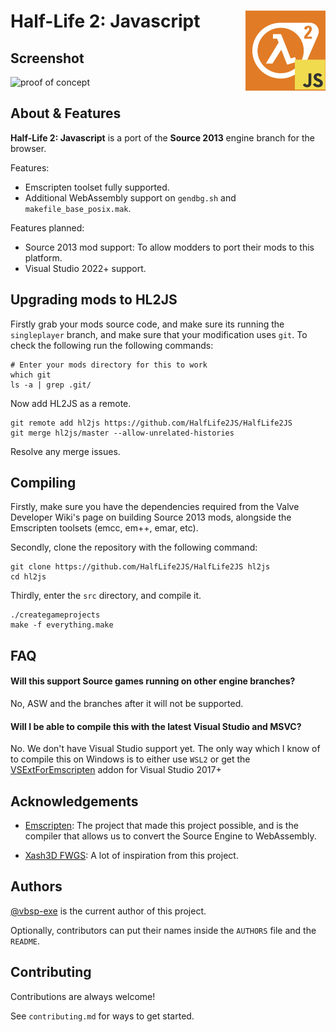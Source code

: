 
#  Half-Life 2: Javascript <img align="right" width="128" height="128" src="assets/logo.jpg" alt="HL2JS icon" />

## Screenshot

![proof of concept](https://github.com/user-attachments/assets/6a470acd-09ca-4c13-a6a5-2f3828fce610)


## About & Features

**Half-Life 2: Javascript** is a port of the **Source 2013** engine branch for the browser.

Features:
- Emscripten toolset fully supported.
- Additional WebAssembly support on `gendbg.sh` and `makefile_base_posix.mak`.

Features planned:
- Source 2013 mod support: To allow modders to port their mods to this platform.
- Visual Studio 2022+ support.

## Upgrading mods to HL2JS
Firstly grab your mods source code, and make sure its running the `singleplayer` branch, and make sure that your modification uses `git`. To check the following run the following commands:

```
# Enter your mods directory for this to work
which git
ls -a | grep .git/
```

Now add HL2JS as a remote.

```
git remote add hl2js https://github.com/HalfLife2JS/HalfLife2JS
git merge hl2js/master --allow-unrelated-histories
```

Resolve any merge issues.
## Compiling

Firstly, make sure you have the dependencies required from the Valve Developer Wiki's page on building Source 2013 mods, alongside the Emscripten toolsets (emcc, em++, emar, etc).

Secondly, clone the repository with the following command:

```
git clone https://github.com/HalfLife2JS/HalfLife2JS hl2js
cd hl2js
```

Thirdly, enter the `src` directory, and compile it.

```
./creategameprojects
make -f everything.make
```
## FAQ

#### Will this support Source games running on other engine branches?

No, ASW and the branches after it will not be supported.

#### Will I be able to compile this with the latest Visual Studio and MSVC?

No. We don't have Visual Studio support yet. The only way which I know of to compile this on Windows is to either use `WSL2` or get the [VSExtForEmscripten](https://github.com/nokotan/VSExtForEmscripten) addon for Visual Studio 2017+


## Acknowledgements

 - [Emscripten](https://github.com/emscripten-core/emscripten): The project that made this project possible, and is the compiler that allows us to convert the Source Engine to WebAssembly.
 
 - [Xash3D FWGS](https://github.com/FWGS/xash3d-fwgs): A lot of inspiration from this project.
## Authors

[@vbsp-exe](https://www.github.com/vbsp-exe) is the  current author of this project.

Optionally, contributors can put their names inside the `AUTHORS` file and the `README`.


## Contributing

Contributions are always welcome!

See `contributing.md` for ways to get started.

